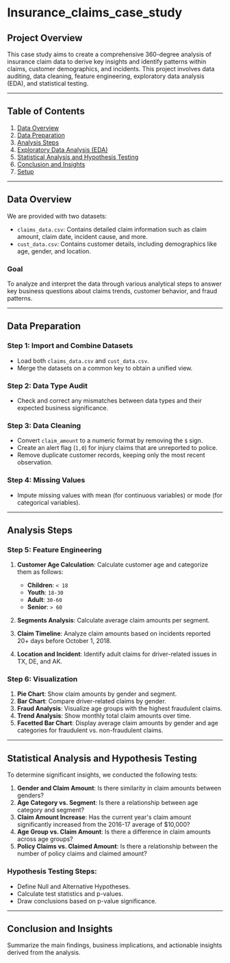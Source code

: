 # Insurance_claims_case_study
## Project Overview

This case study aims to create a comprehensive 360-degree analysis of insurance claim data to derive key insights and identify patterns within claims, customer demographics, and incidents. This project involves data auditing, data cleaning, feature engineering, exploratory data analysis (EDA), and statistical testing. 

---

## Table of Contents
1. [Data Overview](#data-overview)
2. [Data Preparation](#data-preparation)
3. [Analysis Steps](#analysis-steps)
4. [Exploratory Data Analysis (EDA)](#exploratory-data-analysis-eda)
5. [Statistical Analysis and Hypothesis Testing](#statistical-analysis-and-hypothesis-testing)
6. [Conclusion and Insights](#conclusion-and-insights)
7. [Setup](#setup)

---

## Data Overview

We are provided with two datasets:
- `claims_data.csv`: Contains detailed claim information such as claim amount, claim date, incident cause, and more.
- `cust_data.csv`: Contains customer details, including demographics like age, gender, and location.

### Goal
To analyze and interpret the data through various analytical steps to answer key business questions about claims trends, customer behavior, and fraud patterns.

---

## Data Preparation

### Step 1: Import and Combine Datasets
- Load both `claims_data.csv` and `cust_data.csv`.
- Merge the datasets on a common key to obtain a unified view.

### Step 2: Data Type Audit
- Check and correct any mismatches between data types and their expected business significance.
  
### Step 3: Data Cleaning
- Convert `claim_amount` to a numeric format by removing the `$` sign.
- Create an alert flag (`1,0`) for injury claims that are unreported to police.
- Remove duplicate customer records, keeping only the most recent observation.

### Step 4: Missing Values
- Impute missing values with mean (for continuous variables) or mode (for categorical variables).

---

## Analysis Steps

### Step 5: Feature Engineering
1. **Customer Age Calculation**: Calculate customer age and categorize them as follows:
   - **Children**: `< 18`
   - **Youth**: `18-30`
   - **Adult**: `30-60`
   - **Senior**: `> 60`
   
2. **Segments Analysis**: Calculate average claim amounts per segment.

3. **Claim Timeline**: Analyze claim amounts based on incidents reported 20+ days before October 1, 2018.

4. **Location and Incident**: Identify adult claims for driver-related issues in TX, DE, and AK.

### Step 6: Visualization
1. **Pie Chart**: Show claim amounts by gender and segment.
2. **Bar Chart**: Compare driver-related claims by gender.
3. **Fraud Analysis**: Visualize age groups with the highest fraudulent claims.
4. **Trend Analysis**: Show monthly total claim amounts over time.
5. **Facetted Bar Chart**: Display average claim amounts by gender and age categories for fraudulent vs. non-fraudulent claims.

---

## Statistical Analysis and Hypothesis Testing

To determine significant insights, we conducted the following tests:
1. **Gender and Claim Amount**: Is there similarity in claim amounts between genders?
2. **Age Category vs. Segment**: Is there a relationship between age category and segment?
3. **Claim Amount Increase**: Has the current year's claim amount significantly increased from the 2016-17 average of $10,000?
4. **Age Group vs. Claim Amount**: Is there a difference in claim amounts across age groups?
5. **Policy Claims vs. Claimed Amount**: Is there a relationship between the number of policy claims and claimed amount?

### Hypothesis Testing Steps:
- Define Null and Alternative Hypotheses.
- Calculate test statistics and p-values.
- Draw conclusions based on p-value significance.

---

## Conclusion and Insights

Summarize the main findings, business implications, and actionable insights derived from the analysis.


